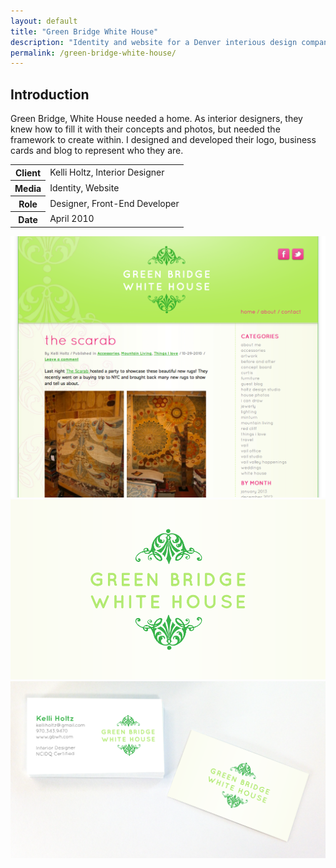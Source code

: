 ```yaml
---
layout: default
title: "Green Bridge White House"
description: "Identity and website for a Denver interious design company"
permalink: /green-bridge-white-house/
---
```


<section>
	<h2 class="visually-hidden">Introduction</h2>
	<div>
		<p>Green Bridge, White House needed a home. As interior designers, they knew how to fill it with their concepts and photos, but needed the framework to create within. I designed and developed their logo, business cards and blog to represent who they are.</p>
	</div>
	<div>
		<table>
			<tbody>
				<tr>
					<th>Client</th>
					<td>Kelli Holtz, Interior Designer</td>
				</tr>
				<tr>
					<th>Media</th>
					<td>Identity, Website</td>
				</tr>
				<tr>
					<th>Role</th>
					<td>Designer, Front-End Developer</td>
				</tr>
				<tr>
					<th>Date</th>
					<td>April 2010</td>
				</tr>
			</tbody>
		</table>
	</div>
</section>
<section>
	<div class="span-2">
		<img src="/work-item-screens/gbwh-1.png" alt="Green Bridge White House Screenshot">
	</div>
	<div>
		<img src="/work-item-screens/gbwh-2.png" alt="Green Bridge White House Business Cards">
	</div>
	<div>
		<img src="/work-item-screens/gbwh-3.png" alt="Green Bridge White House Business Cards">
	</div>
</section>
